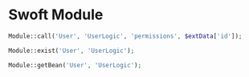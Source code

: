 # Swoft Module

```php
Module::call('User', 'UserLogic', 'permissions', $extData['id']);

Module::exist('User', 'UserLogic');

Module::getBean('User', 'UserLogic');
```